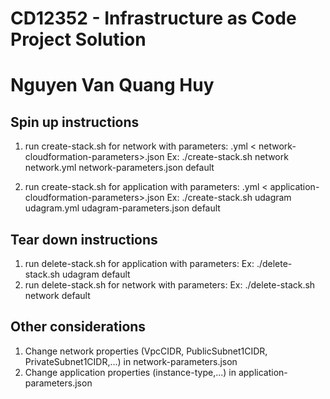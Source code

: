 # CD12352 - Infrastructure as Code Project Solution

# Nguyen Van Quang Huy

## Spin up instructions

1. run create-stack.sh for network with parameters: <env-name> <network-cloudformation-template>.yml <
   network-cloudformation-parameters>.json <aws-profiles>
   Ex: ./create-stack.sh network network.yml network-parameters.json default

2. run create-stack.sh for application with parameters: <env-name> <application-cloudformation-template>.yml <
   application-cloudformation-parameters>.json <aws-profiles>
   Ex: ./create-stack.sh udagram udagram.yml udagram-parameters.json default

## Tear down instructions

1. run delete-stack.sh for application with parameters: <created-app-stack-name> <aws-profile>
   Ex: ./delete-stack.sh udagram default
2. run delete-stack.sh for network with parameters: <created-network-stack-name> <aws-profile>
   Ex: ./delete-stack.sh network default

## Other considerations

1. Change network properties (VpcCIDR, PublicSubnet1CIDR, PrivateSubnet1CIDR,...) in network-parameters.json
2. Change application properties (instance-type,...) in application-parameters.json